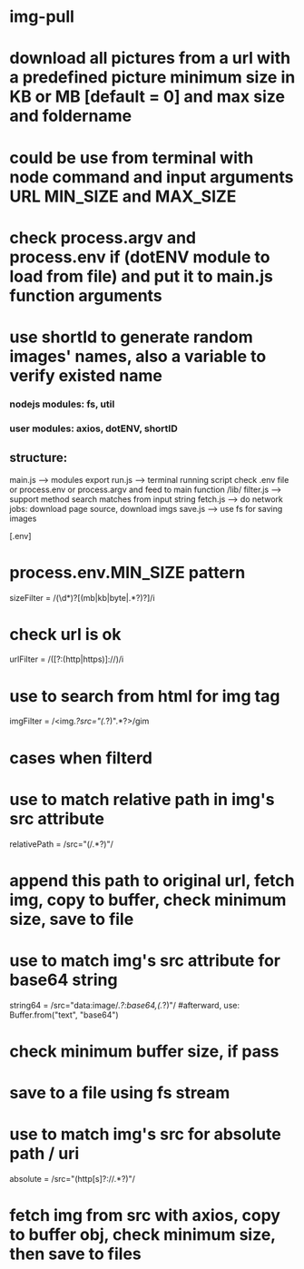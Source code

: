 # img-pull
 # download all pictures from a url with a predefined picture minimum size in KB or MB [default = 0] and max size and foldername
 # could be use from terminal with node command and input arguments URL MIN_SIZE and MAX_SIZE
  # check process.argv and process.env if (dotENV module to load from file) and put it to main.js function arguments
  # use shortId to generate random images' names, also a variable to verify existed name
 
 
### nodejs modules: fs, util
### user modules: axios, dotENV, shortID

## structure:
   main.js   --> modules export
   run.js    --> terminal running script check .env file or process.env or process.argv and feed to main function
      /lib/
         filter.js   --> support method search matches from input string
         fetch.js    --> do network jobs: download page source, download imgs
         save.js     --> use fs for saving images

   [.env]
      

# process.env.MIN_SIZE pattern
sizeFilter = /(\d*)?[(mb|kb|byte|.*?)?]/i
# check url is ok
urlFilter = /([?:(http|https)]:\/\/)/i 

# use to search from html for img tag
imgFilter = /<img.*?src="(.*?)".*?>/gim


# cases when filterd
# use to match relative path in img's src attribute
relativePath = /src="(\/.*?)"/
  # append this path to original url, fetch img, copy to buffer, check minimum size, save to file

# use to match img's src attribute for base64 string
string64 = /src="data:image\/.*?:base64,(.*?)"/
  #afterward, use:
    Buffer.from("text", "base64")
  # check minimum buffer size, if pass
  # save to a file using fs stream

# use to match img's src for absolute path / uri
absolute = /src="(http[s]?:\/\/.*?)"/
  # fetch img from src with axios, copy to buffer obj, check minimum size, then save to files

